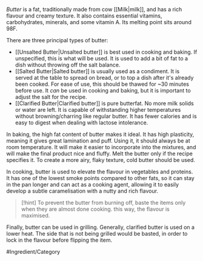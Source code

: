 *Butter* is a fat, traditionally made from cow [[Milk|milk]], and has a rich flavour and creamy texture. It also contains essential vitamins, carbohydrates, minerals, and some vitamin A.
Its melting point sits around 98F. 

There are three principal types of butter:
- [[Unsalted Butter|Unsalted butter]] is best used in cooking and baking. If unspecified, this is what will be used. It is used to add a bit of fat to a dish without throwing off the salt balance.
- [[Salted Butter|Salted butter]] is usually used as a condiment. It is served at the table to spread on bread, or to top a dish after it's already been cooked. For ease of use, this should be thawed for ~30 minutes before use. It *can* be used in cooking and baking, but it is important to adjust the salt for the recipe.
- [[Clarified Butter|Clarified butter]] is pure butterfat. No more milk solids or water are left. It is capable of withstanding higher temperatures without browning/charring like regular butter. It has fewer calories and is easy to digest when dealing with lactose intolerance.

In baking, the high fat content of butter makes it ideal. It has high plasticity, meaning it gives great lamination and puff. 
Using it, it should always be at room temperature. It will make it easier to incorporate into the mixtures, and will make the final product nice and fluffy. Melt the butter only if the recipe specifies it.
To create a more airy, flaky texture, cold butter should be used.

In cooking, butter is used to elevate the flavour in vegetables and proteins. It has one of the lowest smoke points compared to other fats, so it can stay in the pan longer and can act as a cooking agent, allowing it to easily develop a subtle caramelisation with a nutty and rich flavour.
> [!hint] To prevent the butter from burning off, baste the items only when they are almost done cooking. this way, the flavour is maximised.

Finally, butter can be used in grilling. Generally, clarified butter is used on a lower heat. The side that is not being grilled would be basted, in order to lock in the flavour before flipping the item.

#Ingredient/Category 